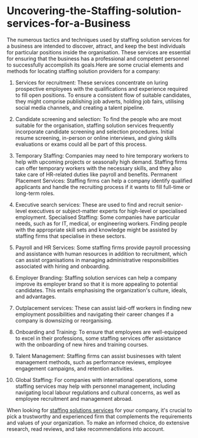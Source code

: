 # Uncovering-the-Staffing-solution-services-for-a-Business
The numerous tactics and techniques used by staffing solution services for a business are intended to discover, attract, and keep the best individuals for particular positions inside the organisation. These services are essential for ensuring that the business has a professional and competent personnel to successfully accomplish its goals.Here are some crucial elements and methods for locating staffing solution providers for a company:

1. Services for recruitment: These services concentrate on luring prospective employees with the qualifications and experience required to fill open positions. To ensure a consistent flow of suitable candidates, they might comprise publishing job adverts, holding job fairs, utilising social media channels, and creating a talent pipeline.
   
2. Candidate screening and selection: To find the people who are most suitable for the organisation, staffing solution services frequently incorporate candidate screening and selection procedures. Initial resume screening, in-person or online interviews, and giving skills evaluations or exams could all be part of this process.
   
3. Temporary Staffing: Companies may need to hire temporary workers to help with upcoming projects or seasonally high demand. Staffing firms can offer temporary workers with the necessary skills, and they also take care of HR-related duties like payroll and benefits.
Permanent Placement Services: Staffing firms can help a company identify qualified applicants and handle the recruiting process if it wants to fill full-time or long-term roles.

4. Executive search services: These are used to find and recruit senior-level executives or subject-matter experts for high-level or specialised employment.
Specialised Staffing: Some companies have particular needs, such as for IT, medical, or engineering workers. Finding people with the appropriate skill sets and knowledge might be assisted by staffing firms that specialise in these sectors.

5. Payroll and HR Services: Some staffing firms provide payroll processing and assistance with human resources in addition to recruitment, which can assist organisations in managing administrative responsibilities associated with hiring and onboarding.
   
6. Employer Branding: Staffing solution services can help a company improve its employer brand so that it is more appealing to potential candidates. This entails emphasising the organization's culture, ideals, and advantages.
   
7. Outplacement services: These can assist laid-off workers in finding new employment possibilities and navigating their career changes if a company is downsizing or reorganising.
   
8. Onboarding and Training: To ensure that employees are well-equipped to excel in their professions, some staffing services offer assistance with the onboarding of new hires and training courses.
   
9. Talent Management: Staffing firms can assist businesses with talent management methods, such as performance reviews, employee engagement campaigns, and retention activities.
    
10. Global Staffing: For companies with international operations, some staffing services may help with personnel management, including navigating local labour regulations and cultural concerns, as well as employee recruitment and management abroad.
    
When looking for <a href="https://www.castleinteract.com/staffing-solutions">staffing solutions services</a> for your company, it's crucial to pick a trustworthy and experienced firm that complements the requirements and values of your organization. To make an informed choice, do extensive research, read reviews, and take recommendations into account.
